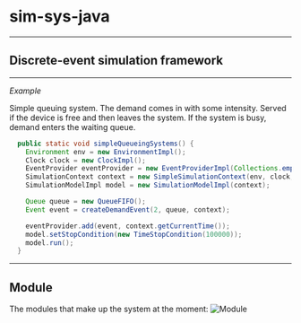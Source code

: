 # sim-sys-java

____

## Discrete-event simulation framework

____

*Example*

Simple queuing system. The demand comes in with some intensity. Served if the device is free and then leaves the system. If the system is busy, demand enters the waiting queue.

```java
  public static void simpleQueueingSystems() {
    Environment env = new EnvironmentImpl();
    Clock clock = new ClockImpl();
    EventProvider eventProvider = new EventProviderImpl(Collections.emptyList());
    SimulationContext context = new SimpleSimulationContext(env, clock, eventProvider);
    SimulationModelImpl model = new SimulationModelImpl(context);

    Queue queue = new QueueFIFO();
    Event event = createDemandEvent(2, queue, context);

    eventProvider.add(event, context.getCurrentTime());
    model.setStopCondition(new TimeStopCondition(100000));
    model.run();
  }
```

____

## Module
The modules that make up the system at the moment:
![Module](https://github.com/AlexZavr/SimSysJava/raw/dev/documents/Module.png)

